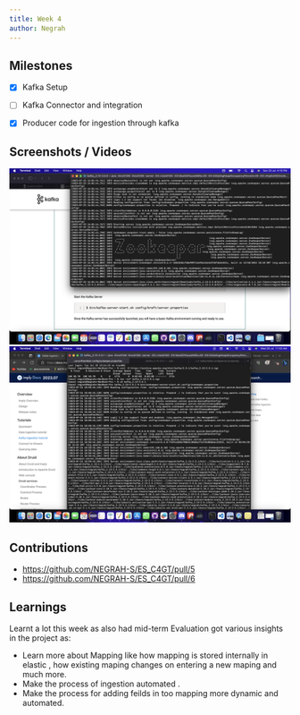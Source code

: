 ```yaml
---
title: Week 4
author: Negrah
---
```


## Milestones
- [x] Kafka Setup
- [ ] Kafka Connector and integration 
- [x] Producer code for ingestion through kafka


## Screenshots / Videos 
<img src='img/23_7.png' />
<img src='img/26_7.png'/>

## Contributions
- https://github.com/NEGRAH-S/ES_C4GT/pull/5
- https://github.com/NEGRAH-S/ES_C4GT/pull/6

## Learnings
Learnt a lot this week as also had mid-term Evaluation got various insights in the project as:
- Learn more about Mapping like how mapping is stored internally in elastic , how existing maping changes on entering a new maping and much more. 
- Make the process of ingestion automated . 
- Make the process for adding feilds in too mapping more dynamic and automated. 